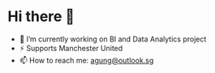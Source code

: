 # Hi there 👋

- 🔭 I’m currently working on BI and Data Analytics project
- ⚡ Supports Manchester United
- 📫 How to reach me: agung@outlook.sg

<!--
**agungsumargo/agungsumargo** is a ✨ _special_ ✨ repository because its `README.md` (this file) appears on your GitHub profile.

Here are some ideas to get you started:

- 🔭 I’m currently working on ...
- 🌱 I’m currently learning ...
- 👯 I’m looking to collaborate on ...
- 🤔 I’m looking for help with ...
- 💬 Ask me about ...
- 📫 How to reach me: ...
- 😄 Pronouns: ...
- ⚡ Fun fact: ...
-->
